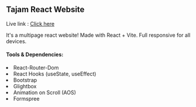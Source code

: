 ## Tajam React Website

Live link : <a href="https://tajam-shovon.netlify.app/">Click here</a>

<p>It's a multipage react website! Made with React + Vite. Full responsive for all devices.</p>

#### Tools & Dependencies:

<li>React-Router-Dom</li>
<li>React Hooks (useState, useEffect)</li>
<li>Bootstrap</li>
<li>Glightbox</li>
<li>Animation on Scroll (AOS)</li>
<li>Formspree</li>
